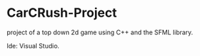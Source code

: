 # CarCRush-Project
project of a top down 2d game using C++ and the SFML  library.

Ide: Visual Studio.
